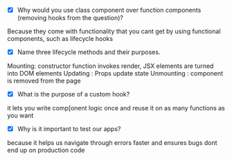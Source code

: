 - [x] Why would you use class component over function components (removing hooks from the question)?

Because they come with functionality that you cant get by using functional components, such as lifecycle hooks 

- [x] Name three lifecycle methods and their purposes.

Mounting: constructor function invokes render, JSX elements are turned into DOM elements
Updating : Props update state
Unmounting : component is removed from the page

- [x] What is the purpose of a custom hook?

it lets you write comp[onent logic once and reuse it on as many functions as you want

- [x] Why is it important to test our apps?

because it helps us navigate through errors faster and ensures bugs dont end up on production code